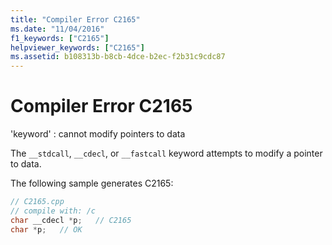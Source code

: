 ```yaml
---
title: "Compiler Error C2165"
ms.date: "11/04/2016"
f1_keywords: ["C2165"]
helpviewer_keywords: ["C2165"]
ms.assetid: b108313b-b8cb-4dce-b2ec-f2b31c9cdc87
---
```

# Compiler Error C2165

'keyword' : cannot modify pointers to data

The `__stdcall`, `__cdecl`, or `__fastcall` keyword attempts to modify a pointer to data.

The following sample generates C2165:

```cpp
// C2165.cpp
// compile with: /c
char __cdecl *p;   // C2165
char *p;   // OK
```
